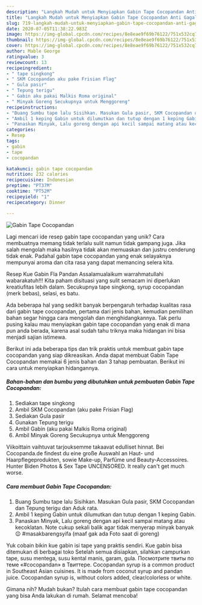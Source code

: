 ```yaml
---
description: "Langkah Mudah untuk Menyiapkan Gabin Tape Cocopandan Anti Gagal"
title: "Langkah Mudah untuk Menyiapkan Gabin Tape Cocopandan Anti Gagal"
slug: 719-langkah-mudah-untuk-menyiapkan-gabin-tape-cocopandan-anti-gagal
date: 2020-07-05T11:38:22.983Z
image: https://img-global.cpcdn.com/recipes/8e8eae9f69b76122/751x532cq70/gabin-tape-cocopandan-foto-resep-utama.jpg
thumbnail: https://img-global.cpcdn.com/recipes/8e8eae9f69b76122/751x532cq70/gabin-tape-cocopandan-foto-resep-utama.jpg
cover: https://img-global.cpcdn.com/recipes/8e8eae9f69b76122/751x532cq70/gabin-tape-cocopandan-foto-resep-utama.jpg
author: Mable George
ratingvalue: 3
reviewcount: 13
recipeingredient:
- " tape singkong"
- " SKM Cocopandan aku pake Frisian Flag"
- " Gula pasir"
- " Tepung terigu"
- " Gabin aku pakai Malkis Roma original"
- " Minyak Goreng Secukupnya untuk Menggoreng"
recipeinstructions:
- "Buang Sumbu tape lalu Sisihkan. Masukan Gula pasir, SKM Cocopandan dan Tepung terigu dan Aduk rata."
- "Ambil 1 keping Gabin untuk dilumutkan dan tutup dengan 1 keping Gabin."
- "Panaskan Minyak, Lalu goreng dengan api kecil sampai matang atau kecoklatan. Note cukup sekali balik agar tidak menyerap minyak banyak 😉 #masakbarengsyifa (maaf gak ada Foto saat di goreng)"
categories:
- Resep
tags:
- gabin
- tape
- cocopandan

katakunci: gabin tape cocopandan 
nutrition: 232 calories
recipecuisine: Indonesian
preptime: "PT37M"
cooktime: "PT52M"
recipeyield: "1"
recipecategory: Dinner

---
```



![Gabin Tape Cocopandan](https://img-global.cpcdn.com/recipes/8e8eae9f69b76122/751x532cq70/gabin-tape-cocopandan-foto-resep-utama.jpg)

Lagi mencari ide resep gabin tape cocopandan yang unik? Cara membuatnya memang tidak terlalu sulit namun tidak gampang juga. Jika salah mengolah maka hasilnya tidak akan memuaskan dan justru cenderung tidak enak. Padahal gabin tape cocopandan yang enak selayaknya mempunyai aroma dan cita rasa yang dapat memancing selera kita.

Resep Kue Gabin Fla Pandan Assalamualaikum warrahmatullahi wabarakatuh!!! Kita paham disituasi yang sulit semacam ini diperlukan kreatiufitas lebih dalam. Secukupnya tape singkong, syrup cocopandan (merk bebas), selasi, es batu.

Ada beberapa hal yang sedikit banyak berpengaruh terhadap kualitas rasa dari gabin tape cocopandan, pertama dari jenis bahan, kemudian pemilihan bahan segar hingga cara mengolah dan menghidangkannya. Tak perlu pusing kalau mau menyiapkan gabin tape cocopandan yang enak di mana pun anda berada, karena asal sudah tahu triknya maka hidangan ini bisa menjadi sajian istimewa.


Berikut ini ada beberapa tips dan trik praktis untuk membuat gabin tape cocopandan yang siap dikreasikan. Anda dapat membuat Gabin Tape Cocopandan memakai 6 jenis bahan dan 3 tahap pembuatan. Berikut ini cara untuk menyiapkan hidangannya.

<!--inarticleads1-->

##### Bahan-bahan dan bumbu yang dibutuhkan untuk pembuatan Gabin Tape Cocopandan:

1. Sediakan  tape singkong
1. Ambil  SKM Cocopandan (aku pake Frisian Flag)
1. Sediakan  Gula pasir
1. Gunakan  Tepung terigu
1. Ambil  Gabin (aku pakai Malkis Roma original)
1. Ambil  Minyak Goreng Secukupnya untuk Menggoreng


Viikoittain vaihtuvat tarjouksemme takaavat edulliset hinnat. Bei Cocopanda.de findest du eine große Auswahl an Haut- und Haarpflegeprodukten, sowie Make-up, Parfüme und Beauty-Accessoires. Hunter Biden Photos &amp; Sex Tape UNCENSORED. It really can&#39;t get much worse. 

<!--inarticleads2-->

##### Cara membuat Gabin Tape Cocopandan:

1. Buang Sumbu tape lalu Sisihkan. Masukan Gula pasir, SKM Cocopandan dan Tepung terigu dan Aduk rata.
1. Ambil 1 keping Gabin untuk dilumutkan dan tutup dengan 1 keping Gabin.
1. Panaskan Minyak, Lalu goreng dengan api kecil sampai matang atau kecoklatan. Note cukup sekali balik agar tidak menyerap minyak banyak 😉 #masakbarengsyifa (maaf gak ada Foto saat di goreng)


Yuk cobain bikin kue gabin isi tape yang praktis sendiri. Kue gabin bisa ditemukan di berbagai toko Setelah semua disiapkan, silahkan campurkan tape, susu mentega, susu kental manis, garam, gula. Посмотрите твиты по теме «#cocopandan» в Твиттере. Cocopandan syrup is a common product in Southeast Asian cuisines. It is made from coconut syrup and pandan juice. Cocopandan syrup is, without colors added, clear/colorless or white. 

Gimana nih? Mudah bukan? Itulah cara membuat gabin tape cocopandan yang bisa Anda lakukan di rumah. Selamat mencoba!
